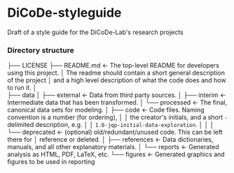 # DiCoDe-styleguide
Draft of a style guide for the DiCoDe-Lab's research projects



### Directory structure

├── LICENSE
├── README.md          <- The top-level README for developers using this project.
│                         The readme should contain a short general description of the project
│                         and a high level description of what the code does and how to run it.
│                         
├── data
│   ├── external       <- Data from third party sources.
│   ├── interim        <- Intermediate data that has been transformed.
│   └── processed      <- The final, canonical data sets for modeling.
│
├── code               <- Code files. Naming convention is a number (for ordering),
│   │                      the creator's initials, and a short `-` delimited description, e.g.
│   │                      `1.0-jqp-initial-data-exploration`.
│   │
│   └── deprecated     <- (optional) old/redundant/unused code. This can be left there for 
│                         reference or deleted.
│
├── references         <- Data dictionaries, manuals, and all other explanatory materials.
│
└── reports            <- Generated analysis as HTML, PDF, LaTeX, etc.
    └── figures        <- Generated graphics and figures to be used in reporting

